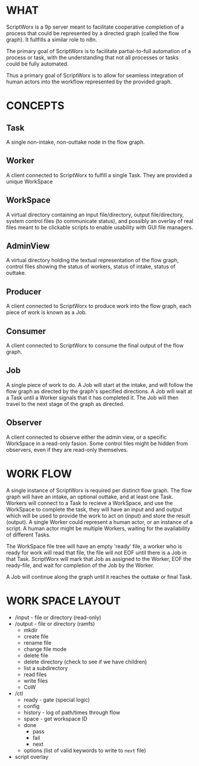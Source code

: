 # WHAT

ScriptWorx is a 9p server meant to facilitate cooperative completion of a process that could be represented by a directed graph (called the flow graph).  It fullfills a similar role to n8n.

The primary goal of ScriptWorx is to facilitate partial-to-full automation of a process or task, with the understanding that not all processes or tasks could be fully automated.

Thus a primary goal of ScriptWorx is to allow for seamless integration of human actors into the workflow represented by the provided graph.

# CONCEPTS

## Task

A single non-intake, non-outtake node in the flow graph.

## Worker

A client connected to ScriptWorx to fulfill a single Task.  They are provided a unique WorkSpace

## WorkSpace

A virtual directory containing an input file/directory, output file/directory, system control files (to communicate status), and possibly an overlay of real files meant to be clickable scripts to enable usability with GUI file managers.

## AdminView

A virtual directory holding the textual representation of the flow graph, control files showing the status of workers, status of intake, status of outtake.

## Producer

A client connected to ScriptWorx to produce work into the flow graph, each piece of work is known as a Job.

## Consumer

A client connected to ScriptWorx to consume the final output of the flow graph.

## Job

A single piece of work to do.  A Job will start at the intake, and will follow the flow graph as directed by the graph's specified directions.  A Job will wait at a Task until a Worker signals that it has completed it.  The Job will then travel to the next stage of the graph as directed.

## Observer

A client connected to observe either the admin view, or a specific WorkSpace in a read-only fasion.  Some control files might be hidden from observers, even if they are read-only themselves.

# WORK FLOW

A single instance of ScriptWorx is required per distinct flow graph.  The flow graph will have an intake, an optional outtake, and at least one Task.  Workers will connect to a Task to recieve a WorkSpace, and use the WorkSpace to complete the task, they will have an input and and output which will be used to provide the work to act on (input) and store the result (output).  A single Worker could represent a human actor, or an instance of a script.  A human actor might be multiple Workers, waiting for the availability of different Tasks.

The WorkSpace file tree will have an empty 'ready' file, a worker who is ready for work will read that file, the file will not EOF until there is a Job in that Task.  ScriptWorx will mark that Job as assigned to the Worker, EOF the ready-file, and wait for completion of the Job by the Worker.

A Job will continue along the graph until it reaches the outtake or final Task.

# WORK SPACE LAYOUT

* /input - file or directory (read-only)
* /output - file or directory (ramfs)
	* mkdir
	* create file
	* rename file
	* change file mode
	* delete file
	* delete directory (check to see if we have children)
	* list a subdirectory
	* read files
	* write files
	* CoW
* /ctl
	* ready - gate (special logic)
	* config
	* history - log of path/times through flow
	* space - get workspace ID
	* done
		* pass
		* fail
		* next
	* options (list of valid keywords to write to `next` file)
* script overlay

























